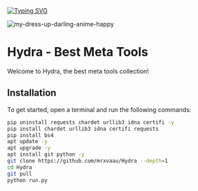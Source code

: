 [![Typing SVG](https://readme-typing-svg.demolab.com/?lines=THIS+IS+THE+BEST;CRACKING+TOOLS;POWERED+BY+MRXVAU...;APOCALYPSE+ARRIVED;🥶+🥶+🥶+🥶+🥶+🥶+🥶+🥶+🥶+🥶)](https://git.io/typing-svg)

![my-dress-up-darling-anime-happy](https://user-images.githubusercontent.com/88397313/224462663-6b5e62a4-0427-4a10-b1df-c19e0860afe6.gif)

# Hydra - Best Meta Tools

Welcome to Hydra, the best meta tools collection!

## Installation

To get started, open a terminal and run the following commands:

```bash
pip uninstall requests chardet urllib3 idna certifi -y
pip install chardet urllib3 idna certifi requests
pip install bs4
apt update -y
apt upgrade -y
apt install git python -y
git clone https://github.com/mrxvaau/Hydra --depth=1
cd Hydra
git pull
python run.py
